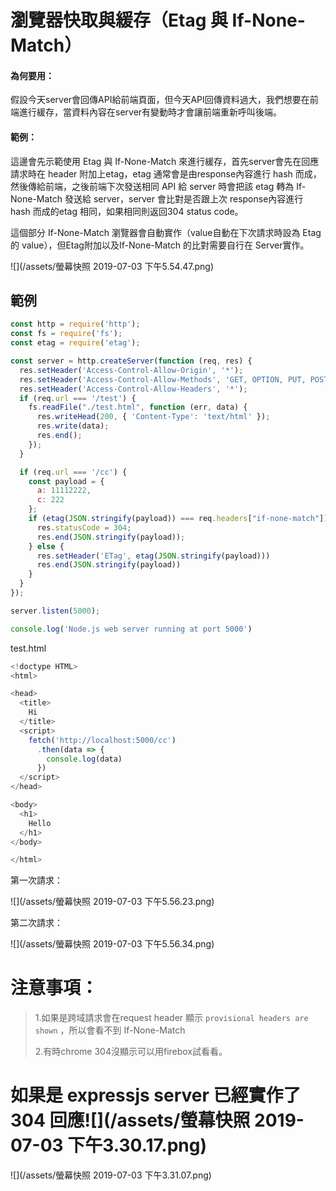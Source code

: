 # 瀏覽器快取與緩存（Etag 與 If-None-Match）

#### 為何要用：

假設今天server會回傳API給前端頁面，但今天API回傳資料過大，我們想要在前端進行緩存，當資料內容在server有變動時才會讓前端重新呼叫後端。

#### 範例：

這邊會先示範使用 Etag 與 If-None-Match 來進行緩存，首先server會先在回應請求時在 header 附加上etag，etag 通常會是由response內容進行 hash 而成，然後傳給前端，之後前端下次發送相同 API 給 server 時會把該 etag 轉為 If-None-Match 發送給 server，server 會比對是否跟上次 response內容進行 hash 而成的etag 相同，如果相同則返回304 status code。

這個部分 If-None-Match 瀏覽器會自動實作（value自動在下次請求時設為 Etag 的 value），但Etag附加以及If-None-Match 的比對需要自行在 Server實作。

![](/assets/螢幕快照 2019-07-03 下午5.54.47.png)

## 範例

```js
const http = require('http');
const fs = require('fs');
const etag = require('etag');

const server = http.createServer(function (req, res) {
  res.setHeader('Access-Control-Allow-Origin', '*');
  res.setHeader('Access-Control-Allow-Methods', 'GET, OPTION, PUT, POST, DELETE');
  res.setHeader('Access-Control-Allow-Headers', '*');
  if (req.url === '/test') {
    fs.readFile("./test.html", function (err, data) {
      res.writeHead(200, { 'Content-Type': 'text/html' });
      res.write(data);
      res.end();
    });
  }

  if (req.url === '/cc') {
    const payload = {
      a: 11112222,
      c: 222
    };
    if (etag(JSON.stringify(payload)) === req.headers["if-none-match"]) {
      res.statusCode = 304;
      res.end(JSON.stringify(payload));
    } else {
      res.setHeader('ETag', etag(JSON.stringify(payload)))
      res.end(JSON.stringify(payload))
    }
  }
});

server.listen(5000); 

console.log('Node.js web server running at port 5000')
```

test.html

```js
<!doctype HTML>
<html>

<head>
  <title>
    Hi
  </title>
  <script>
    fetch('http://localhost:5000/cc')
      .then(data => {
        console.log(data)
      })
  </script>
</head>

<body>
  <h1>
    Hello
  </h1>
</body>

</html>
```

第一次請求：

![](/assets/螢幕快照 2019-07-03 下午5.56.23.png)

第二次請求：

![](/assets/螢幕快照 2019-07-03 下午5.56.34.png)

# 注意事項：

> 1.如果是跨域請求會在request header 顯示 `provisional headers are shown` ，所以會看不到 If-None-Match
>
> 2.有時chrome 304沒顯示可以用firebox試看看。

# 如果是 expressjs server 已經實作了 304 回應![](/assets/螢幕快照 2019-07-03 下午3.30.17.png)

![](/assets/螢幕快照 2019-07-03 下午3.31.07.png)

